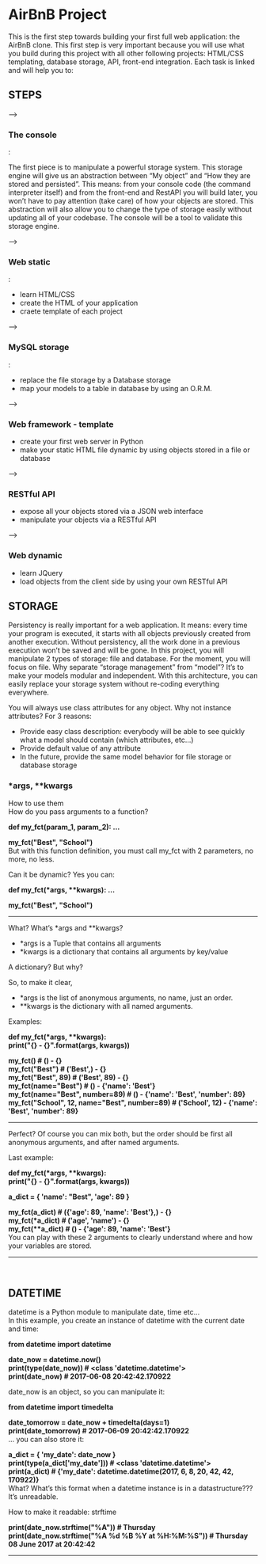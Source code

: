 <h1> AirBnB Project </h1>
This is the first step towards building your first full web application: the AirBnB clone. This first step is very important because you will use what you build during this project with all other following projects: HTML/CSS templating, database storage, API, front-end integration.
Each task is linked and will help you to:

<h2>STEPS</h2>
--> <h3> The console </h3>:
<p> The first piece is to manipulate a powerful storage system. This storage engine will give us an abstraction between “My object” and “How they are stored and persisted”. This means: from your console code (the command interpreter itself) and from the front-end and RestAPI you will build later, you won’t have to pay attention (take care) of how your objects are stored.
This abstraction will also allow you to change the type of storage easily without updating all of your codebase.
The console will be a tool to validate this storage engine. </p>

--> <h3>Web static</h3>:
<p> <ul>
<li>learn HTML/CSS</li>
<li>create the HTML of your application</li>
<li>craete template of each project</li></ul>

--> <h3>MySQL storage</h3>:
<p> <ul>
<li>replace the file storage by a Database storage</li>
<li>map your models to a table in database by using an O.R.M.</li></ul>

--> <h3>Web framework - template</h3>
<p> <ul>
<li> create your first web server in Python </li>
<li> make your static HTML file dynamic by using objects stored in a file or database </li></ul>

--> <h3>RESTful API</h3>
<p> <ul>
<li> expose all your objects stored via a JSON web interface </li>
<li> manipulate your objects via a RESTful API </li></ul>

--> <h3>Web dynamic</h3>
<p> <ul>
<li> learn JQuery </li>
<li> load objects from the client side by using your own RESTful API </li></ul>

<h2 style="text-align: centre;">STORAGE</h2>
<p> Persistency is really important for a web application. It means: every time your program is executed, it starts with all objects previously created from another execution. Without persistency, all the work done in a previous execution won’t be saved and will be gone.
In this project, you will manipulate 2 types of storage: file and database. For the moment, you will focus on file.
Why separate “storage management” from “model”? It’s to make your models modular and independent. With this architecture, you can easily replace your storage system without re-coding everything everywhere.

You will always use class attributes for any object. Why not instance attributes? For 3 reasons:
<ul>
<li>Provide easy class description: everybody will be able to see quickly what a model should contain (which attributes, etc…)</li>
<li>Provide default value of any attribute</li>
<li>In the future, provide the same model behavior for file storage or database storage</li></ul>

<h3> *args, **kwargs </h3>
How to use them <br>
How do you pass arguments to a function?

<b>def my_fct(param_1, param_2):
    ...

my_fct("Best", "School")</b> <br>
But with this function definition, you must call my_fct with 2 parameters, no more, no less.

Can it be dynamic? Yes you can:

<b>def my_fct(*args, **kwargs):
    ...

my_fct("Best", "School") </b> <hr>
<p> What? What’s *args and **kwargs?</p>

<ul>
<li>*args is a Tuple that contains all arguments </li>
<li>*kwargs is a dictionary that contains all arguments by key/value</li> </ul>
<p> A dictionary? But why?</p>

So, to make it clear, 
<ul>
<li>*args is the list of anonymous arguments, no name, just an order.</li>
<li>**kwargs is the dictionary with all named arguments.</li></ul>

Examples:

<b>def my_fct(*args, **kwargs):<br>
    print("{} - {}".format(args, kwargs))

my_fct() # () - {} <br>
my_fct("Best") # ('Best',) - {}<br>
my_fct("Best", 89) # ('Best', 89) - {} <br>
my_fct(name="Best") # () - {'name': 'Best'}<br>
my_fct(name="Best", number=89) # () - {'name': 'Best', 'number': 89}<br>
my_fct("School", 12, name="Best", number=89) # ('School', 12) - {'name': 'Best', 'number': 89}</b> <br> <hr>
Perfect? Of course you can mix both, but the order should be first all anonymous arguments, and after named arguments.

Last example:

<b>def my_fct(*args, **kwargs):<br>
    print("{} - {}".format(args, kwargs))

a_dict = { 'name': "Best", 'age': 89 } <br>

my_fct(a_dict) # ({'age': 89, 'name': 'Best'},) - {}<br>
my_fct(*a_dict) # ('age', 'name') - {}<br>
my_fct(**a_dict) # () - {'age': 89, 'name': 'Best'}</b><br>
You can play with these 2 arguments to clearly understand where and how your variables are stored.<hr><br>


<h2> DATETIME </h2>
datetime is a Python module to manipulate date, time etc…<br>
In this example, you create an instance of datetime with the current date and time:<br>

<b>from datetime import datetime<br>

date_now = datetime.now()<br>
print(type(date_now)) # <class 'datetime.datetime'><br>
print(date_now) # 2017-06-08 20:42:42.170922<br></b>

date_now is an object, so you can manipulate it:<br>

<b>from datetime import timedelta<br>

date_tomorrow = date_now + timedelta(days=1)<br>
print(date_tomorrow) # 2017-06-09 20:42:42.170922<br></b>
… you can also store it:

<b>a_dict = { 'my_date': date_now }<br>
print(type(a_dict['my_date'])) # <class 'datetime.datetime'> <br>
print(a_dict) # {'my_date': datetime.datetime(2017, 6, 8, 20, 42, 42, 170922)}<br></b>
What? What’s this format when a datetime instance is in a datastructure??? It’s unreadable.<br>

How to make it readable: strftime <br>

<b>print(date_now.strftime("%A")) # Thursday <br>
print(date_now.strftime("%A %d %B %Y at %H:%M:%S")) # Thursday 08 June 2017 at 20:42:42</b><br><hr>

